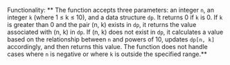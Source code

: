 Functionality: ** The function accepts three parameters: an integer `n`, an integer `k` (where 1 ≤ k ≤ 10), and a data structure `dp`. It returns 0 if `k` is 0. If `k` is greater than 0 and the pair (n, k) exists in `dp`, it returns the value associated with (n, k) in `dp`. If (n, k) does not exist in `dp`, it calculates a value based on the relationship between `n` and powers of 10, updates `dp[n, k]` accordingly, and then returns this value. The function does not handle cases where `n` is negative or where `k` is outside the specified range.**